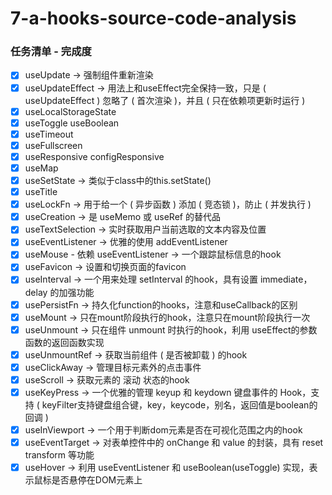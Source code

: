 # 7-a-hooks-source-code-analysis

### 任务清单 - 完成度

- [x] useUpdate -> 强制组件重新渲染
- [x] useUpdateEffect -> 用法上和useEffect完全保持一致，只是 ( useUpdateEffect ) 忽略了 ( 首次渲染 )，并且 ( 只在依赖项更新时运行 )
- [x] useLocalStorageState
- [x] useToggle useBoolean
- [x] useTimeout
- [x] useFullscreen
- [x] useResponsive configResponsive
- [x] useMap
- [x] useSetState -> 类似于class中的this.setState()
- [x] useTitle
- [x] useLockFn -> 用于给一个 ( 异步函数 ) 添加 ( 竞态锁 )，防止 ( 并发执行 )
- [x] useCreation -> 是 useMemo 或 useRef 的替代品
- [x] useTextSelection -> 实时获取用户当前选取的文本内容及位置
- [x] useEventListener -> 优雅的使用 addEventListener
- [x] useMouse - 依赖 useEventListener -> 一个跟踪鼠标信息的hook
- [x] useFavicon -> 设置和切换页面的favicon
- [x] useInterval -> 一个用来处理 setInterval 的hook，具有设置 immediate，delay 的加强功能
- [x] usePersistFn -> 持久化function的hooks，注意和useCallback的区别
- [x] useMount -> 只在mount阶段执行的hook，注意只在mount阶段执行一次
- [x] useUnmount -> 只在组件 unmount 时执行的hook，利用 useEffect的参数函数的返回函数实现
- [x] useUnmountRef -> 获取当前组件 ( 是否被卸载 ) 的hook
- [x] useClickAway -> 管理目标元素外的点击事件
- [x] useScroll -> 获取元素的 滚动 状态的hook
- [x] useKeyPress -> 一个优雅的管理 keyup 和 keydown 键盘事件的 Hook，支持 ( keyFilter支持键盘组合键，key，keycode，别名，返回值是boolean的回调 )
- [x] useInViewport -> 一个用于判断dom元素是否在可视化范围之内的hook
- [x] useEventTarget -> 对表单控件中的 onChange 和 value 的封装，具有 reset transform 等功能
- [x] useHover -> 利用 useEventListener 和 useBoolean(useToggle) 实现，表示鼠标是否悬停在DOM元素上
